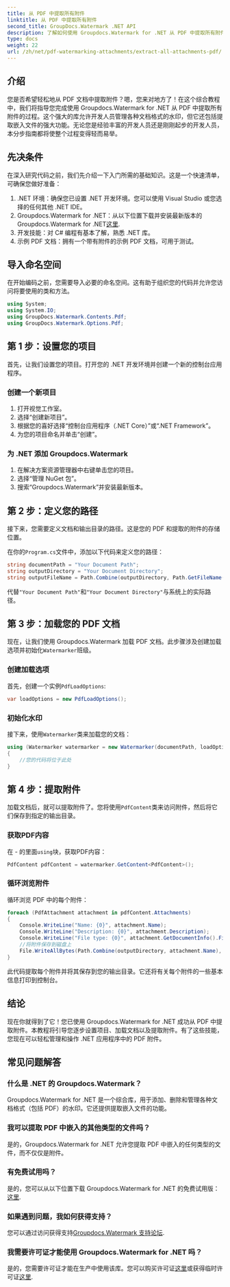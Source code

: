 ```yaml
---
title: 从 PDF 中提取所有附件
linktitle: 从 PDF 中提取所有附件
second_title: GroupDocs.Watermark .NET API
description: 了解如何使用 Groupdocs.Watermark for .NET 从 PDF 中提取所有附件。请按照我们的分步指南进行无缝提取过程。
type: docs
weight: 22
url: /zh/net/pdf-watermarking-attachments/extract-all-attachments-pdf/
---
```

## 介绍
您是否希望轻松地从 PDF 文档中提取附件？嗯，您来对地方了！在这个综合教程中，我们将指导您完成使用 Groupdocs.Watermark for .NET 从 PDF 中提取所有附件的过程。这个强大的库允许开发人员管理各种文档格式的水印，但它还包括提取嵌入文件的强大功能。无论您是经验丰富的开发人员还是刚刚起步的开发人员，本分步指南都将使整个过程变得轻而易举。
## 先决条件
在深入研究代码之前，我们先介绍一下入门所需的基础知识。这是一个快速清单，可确保您做好准备：
1. .NET 环境：确保您已设置 .NET 开发环境。您可以使用 Visual Studio 或您选择的任何其他 .NET IDE。
2.  Groupdocs.Watermark for .NET：从以下位置下载并安装最新版本的 Groupdocs.Watermark for .NET[这里](https://releases.groupdocs.com/Watermark/net/).
3. 开发技能：对 C# 编程有基本了解，熟悉 .NET 库。
4. 示例 PDF 文档：拥有一个带有附件的示例 PDF 文档，可用于测试。
## 导入命名空间
在开始编码之前，您需要导入必要的命名空间。这有助于组织您的代码并允许您访问将要使用的类和方法。
```csharp
using System;
using System.IO;
using GroupDocs.Watermark.Contents.Pdf;
using GroupDocs.Watermark.Options.Pdf;
```
## 第 1 步：设置您的项目
首先，让我们设置您的项目。打开您的 .NET 开发环境并创建一个新的控制台应用程序。
### 创建一个新项目
1. 打开视觉工作室。
2. 选择“创建新项目”。
3. 根据您的喜好选择“控制台应用程序（.NET Core）”或“.NET Framework”。
4. 为您的项目命名并单击“创建”。
### 为 .NET 添加 Groupdocs.Watermark
1. 在解决方案资源管理器中右键单击您的项目。
2. 选择“管理 NuGet 包”。
3. 搜索“Groupdocs.Watermark”并安装最新版本。
## 第 2 步：定义您的路径
接下来，您需要定义文档和输出目录的路径。这是您的 PDF 和提取的附件的存储位置。

在你的`Program.cs`文件中，添加以下代码来定义您的路径：
```csharp
string documentPath = "Your Document Path";
string outputDirectory = "Your Document Directory";
string outputFileName = Path.Combine(outputDirectory, Path.GetFileName(documentPath));
```
代替`"Your Document Path"`和`"Your Document Directory"`与系统上的实际路径。
## 第 3 步：加载您的 PDF 文档
现在，让我们使用 Groupdocs.Watermark 加载 PDF 文档。此步骤涉及创建加载选项并初始化`Watermarker`班级。
### 创建加载选项
首先，创建一个实例`PdfLoadOptions`:
```csharp
var loadOptions = new PdfLoadOptions();
```
### 初始化水印
接下来，使用`Watermarker`类来加载您的文档：
```csharp
using (Watermarker watermarker = new Watermarker(documentPath, loadOptions))
{
    //您的代码将位于此处
}
```
## 第 4 步：提取附件
加载文档后，就可以提取附件了。您将使用`PdfContent`类来访问附件，然后将它们保存到指定的输出目录。
### 获取PDF内容
在 - 的里面`using`块，获取PDF内容：
```csharp
PdfContent pdfContent = watermarker.GetContent<PdfContent>();
```
### 循环浏览附件
循环浏览 PDF 中的每个附件：
```csharp
foreach (PdfAttachment attachment in pdfContent.Attachments)
{
    Console.WriteLine("Name: {0}", attachment.Name);
    Console.WriteLine("Description: {0}", attachment.Description);
    Console.WriteLine("File type: {0}", attachment.GetDocumentInfo().FileType);
    //将附件保存到磁盘上
    File.WriteAllBytes(Path.Combine(outputDirectory, attachment.Name), attachment.Content);
}
```
此代码提取每个附件并将其保存到您的输出目录。它还将有关每个附件的一些基本信息打印到控制台。
## 结论
现在你就得到了它！您已使用 Groupdocs.Watermark for .NET 成功从 PDF 中提取附件。本教程将引导您逐步设置项目、加载文档以及提取附件。有了这些技能，您现在可以轻松管理和操作 .NET 应用程序中的 PDF 附件。
## 常见问题解答
### 什么是 .NET 的 Groupdocs.Watermark？
Groupdocs.Watermark for .NET 是一个综合库，用于添加、删除和管理各种文档格式（包括 PDF）的水印。它还提供提取嵌入文件的功能。
### 我可以提取 PDF 中嵌入的其他类型的文件吗？
是的，Groupdocs.Watermark for .NET 允许您提取 PDF 中嵌入的任何类型的文件，而不仅仅是附件。
### 有免费试用吗？
是的，您可以从以下位置下载 Groupdocs.Watermark for .NET 的免费试用版：[这里](https://releases.groupdocs.com/).
### 如果遇到问题，我如何获得支持？
您可以通过访问获得支持[Groupdocs.Watermark 支持论坛](https://forum.groupdocs.com/c/watermark/19).
### 我需要许可证才能使用 Groupdocs.Watermark for .NET 吗？
是的，您需要许可证才能在生产中使用该库。您可以购买许可证[这里](https://purchase.groupdocs.com/buy)或获得临时许可证[这里](https://purchase.groupdocs.com/temporary-license/).